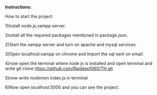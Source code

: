 **Instructions:**

How to start the project   

1)Install node.js,xampp server.    
 
2install all the required packages mentioned in package.json.     

2)Start the xampp server and turn on apache and mysql services.     

3)Open localhost:xampp on chrome and import the sql sent on email.     

4)now open the terminal where node js is installed and open terminal and write git clone https://github.com/Rajdeep1060/TH.git    

5)now write nodemon index.js in terminal    

6)Now open localhost:5000 and you can see the project.
